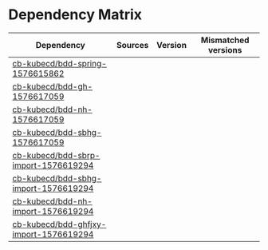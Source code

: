# Dependency Matrix

Dependency | Sources | Version | Mismatched versions
---------- | ------- | ------- | -------------------
[cb-kubecd/bdd-spring-1576615862](https://github.com/cb-kubecd/bdd-spring-1576615862.git) |  | []() | 
[cb-kubecd/bdd-gh-1576617059](https://github.com/cb-kubecd/bdd-gh-1576617059.git) |  | []() | 
[cb-kubecd/bdd-nh-1576617059](https://github.com/cb-kubecd/bdd-nh-1576617059.git) |  | []() | 
[cb-kubecd/bdd-sbhg-1576617059](https://github.com/cb-kubecd/bdd-sbhg-1576617059.git) |  | []() | 
[cb-kubecd/bdd-sbrp-import-1576619294](https://github.com/cb-kubecd/bdd-sbrp-import-1576619294.git) |  | []() | 
[cb-kubecd/bdd-sbhg-import-1576619294](https://github.com/cb-kubecd/bdd-sbhg-import-1576619294.git) |  | []() | 
[cb-kubecd/bdd-nh-import-1576619294](https://github.com/cb-kubecd/bdd-nh-import-1576619294.git) |  | []() | 
[cb-kubecd/bdd-ghfjxy-import-1576619294](https://github.com/cb-kubecd/bdd-ghfjxy-import-1576619294.git) |  | []() | 
